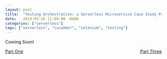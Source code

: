 ```yaml
---
layout: post
title:  "Testing Orchestration: a Serverless Microservice Case Study Part Two"
date:   2019-03-26 11:09:00 -0400
categories: ["serverless"]
tags: ["serverless", "cucumber", "selenium", "testing"]
---
```


Coming Soon!

<div style="float:left"><a href="{% post_url 2019-03-26-serverless-testing-orchestration-part-one %}">Part One</a></div>

<div style="float:right"><a href="{% post_url 2019-03-28-serverless-testing-orchestration-part-three %}">Part Three</a></div>

[selenium-grid]: https://www.seleniumhq.org/docs/07_selenium_grid.jsp
[cucumber-homepage]: https://cucumber.io/
[selenium-homepage]: https://www.seleniumhq.org/
[cucumber-photo]: https://images.pexels.com/photos/37528/cucumber-salad-food-healthy-37528.jpeg "Cucumber"
[behavior-driven-development]: https://en.wikipedia.org/wiki/Behavior-driven_development
